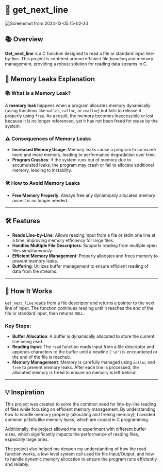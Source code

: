 # 📝 **get_next_line**

![Screenshot from 2024-12-05 15-02-20](https://github.com/user-attachments/assets/89cac72d-3839-404c-8d14-17c250199a1b)

## 📚 Overview
**Get_next_line** is a C function designed to read a file or standard input line-by-line. This project is centered around efficient file handling and memory management, providing a robust solution for reading data streams in C.

## 🧠 **Memory Leaks Explanation**

### 📚 **What is a Memory Leak?**
A **memory leak** happens when a program allocates memory dynamically (using functions like `malloc`, `calloc`, or `realloc`) but fails to release it properly using `free`. As a result, the memory becomes inaccessible or lost because it is no longer referenced, yet it has not been freed for reuse by the system.

### ⚠️ **Consequences of Memory Leaks**
- **Increased Memory Usage**: Memory leaks cause a program to consume more and more memory, leading to performance degradation over time.
- **Program Crashes**: If the system runs out of memory due to accumulated leaks, the program may crash or fail to allocate additional memory, leading to instability.

### 🛠 **How to Avoid Memory Leaks**
- **Free Memory Properly**: Always free any dynamically allocated memory once it is no longer needed.
---

## 🛠 Features
- **Reads Line-by-Line**: Allows reading input from a file or stdin one line at a time, improving memory efficiency for large files.
- **Handles Multiple File Descriptors**: Supports reading from multiple open files simultaneously.
- **Efficient Memory Management**: Properly allocates and frees memory to prevent memory leaks.
- **Buffering**: Utilizes buffer management to ensure efficient reading of data from file streams.

---

## 📝 How It Works
`Get_next_line` reads from a file descriptor and returns a pointer to the next line of input. The function continues reading until it reaches the end of the file or standard input, then returns `NULL`.

### Key Steps:
- **Buffer Allocation**: A buffer is dynamically allocated to store the current line being read.
- **Reading Input**: The `read` function reads input from a file descriptor and appends characters to the buffer until a newline (`'\n'`) is encountered or the end of the file is reached.
- **Memory Management**: Memory is carefully managed using `malloc` and `free` to prevent memory leaks. After each line is processed, the allocated memory is freed to ensure no memory is left behind.

---

## 💡 Inspiration

This project was created to solve the common need for line-by-line reading of files while focusing on efficient memory management. By understanding how to handle memory properly (allocating and freeing memory), I avoided common pitfalls like memory leaks, which are crucial in C programming.

Additionally, the project allowed me to experiment with different buffer sizes, which significantly impacts the performance of reading files, especially large ones.

The project also helped me deepen my understanding of how the read function works, a low-level system call used for file Input/Output, and how to handle dynamic memory allocation to ensure the program runs efficiently and reliably.

